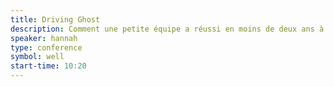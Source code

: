 ```yaml
---
title: Driving Ghost
description: Comment une petite équipe a réussi en moins de deux ans à s'imposer comme un acteur important de la publication en ligne, en toute transparence et en relevant des challenges marketing et techniques.
speaker: hannah
type: conference
symbol: well
start-time: 10:20
---
```

